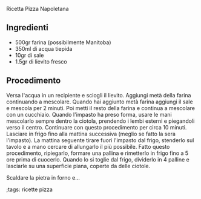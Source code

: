 Ricetta Pizza Napoletana

## Ingredienti

- 500gr farina (possibilmente Manitoba)
- 350ml di acqua tiepida
- 10gr di sale
- 1.5gr di lievito fresco

## Procedimento

Versa l'acqua in un recipiente e sciogli il lievito. Aggiungi metà della farina continuando a mescolare. Quando hai aggiunto metà farina aggiungi il sale e mescola per 2 minuti. Poi metti il resto della farina e continua a mescolare con un cucchiaio. Quando l'impasto ha preso forma, usare le mani mescolarlo sempre dentro la ciotola, prendendo i lembi esterni e piegandoli verso il centro. Continuare con questo procedimento per circa 10 minuti. Lasciare in frigo fino alla mattina successiva (meglio se fatto la sera l'impasto). La mattina seguente tirare fuori l'impasto dal frigo, stenderlo sul tavolo e a mano cercare di allungarlo il più possibile. Fatto questo procedimento, ripiegarlo, formare una pallina e rimetterlo in frigo fino a 5 ore prima di cuocerlo. Quando lo si toglie dal frigo, dividerlo in 4 palline e lasciarle su una superficie piana, coperte da delle ciotole.

Scaldare la pietra in forno e...

;tags: ricette pizza
